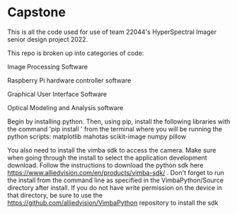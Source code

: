 # Capstone
This is all the code used for use of team 22044's HyperSpectral Imager senior design project 2022.

This repo is broken up into categories of code:

  Image Processing Software
  
  Raspberry Pi hardware controller software
  
  Graphical User Interface Software
  
  Optical Modeling and Analysis software
  
  Begin by installing python. Then, using pip, install the following libraries with the command 'pip install <command>' from the terminal where you will be running the python scripts:
   matplotlib
   mahotas
   scikit-image
   numpy
   pillow
   
   You also need to install the vimba sdk to access the camera. Make sure when going through the install to select the application development download. Follow the instructions to download the python sdk here https://www.alliedvision.com/en/products/vimba-sdk/ . Don't forget to run the install from the command line as specified in the VimbaPython/Source directory after install. If you do not have write permission on the device in that directory, be sure to use the https://github.com/alliedvision/VimbaPython repository to install the sdk
   
